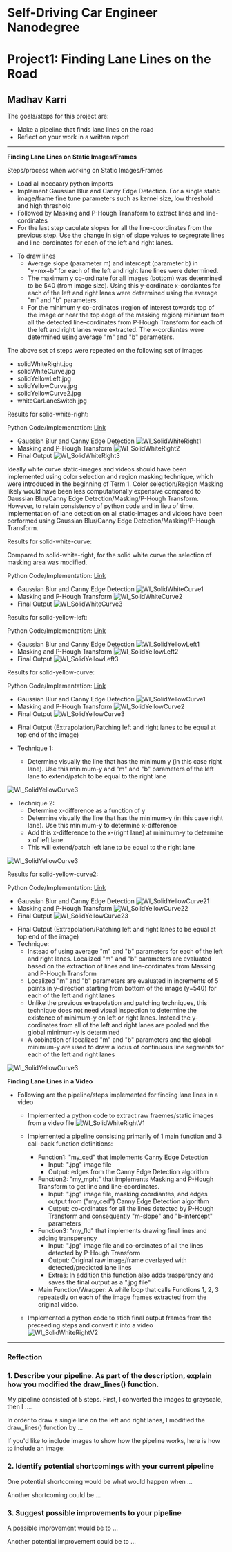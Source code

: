 # **Self-Driving Car Engineer Nanodegree**
# **Project1: Finding Lane Lines on the Road**

## Madhav Karri

The goals/steps for this project are:
* Make a pipeline that finds lane lines on the road
* Reflect on your work in a written report

---

**Finding Lane Lines on Static Images/Frames**

Steps/process when working on Static Images/Frames
* Load all neceaary python imports
* Implement Gaussian Blur and Canny Edge Detection. For a single static image/frame fine tune parameters such as kernel size, low threshold and high threshold
* Followed by Masking and P-Hough Transform to extract lines and line-cordinates
* For the last step caculate slopes for all the line-coordinates from the previous step. Use the change in sign of slope values to segregrate lines and line-cordinates for each of the left and right lanes.
- To draw lines 
  - Average slope (parameter m) and intercept (parameter b) in "y=mx+b" for each of the left and right lane lines were determined.
  - The maximum y co-ordinate for all images (bottom) was determined to be 540 (from image size). Using this y-cordinate x-cordiantes for each of the left and right lanes were determined using the average "m" and "b" parameters.
  - For the minimum y co-ordinates (region of interest towards top of the image or near the top edge of the masking region) minimum from all the detected line-cordinates from P-Hough Transform for each of the left and right lanes were extracted. The x-cordiantes were determined using average "m" and "b" parameters.

The above set of steps were repeated on the following set of images
* solidWhiteRight.jpg
* solidWhiteCurve.jpg
* solidYellowLeft.jpg
* solidYellowCurve.jpg
* solidYellowCurve2.jpg
* whiteCarLaneSwitch.jpg

Results for solid-white-right:

Python Code/Implementation: [Link](CarND-LaneLines-P1/MadhavKarri-Project1-Files/solidWhiteRight-Copy1.ipynb)

* Gaussian Blur and Canny Edge Detection
![WI_SolidWhiteRight1](./Writeup_IV/WI_SolidWhiteRight1.png)
* Masking and P-Hough Transform
![WI_SolidWhiteRight2](./Writeup_IV/WI_SolidWhiteRight2.png)
* Final Output
![WI_SolidWhiteRight3](./Writeup_IV/WI_SolidWhiteRight3.png)

Ideally white curve static-images and videos should have been implemented using color selection and region masking technique, which were introduced in the beginning of Term 1. Color selection/Region Masking likely would have been less computationally expensive compared to Gaussian Blur/Canny Edge Detection/Masking/P-Hough Transform. However, to retain consistency of python code and in lieu of time, implementation of lane detection on all static-images and videos have been performed using Gaussian Blur/Canny Edge Detection/Masking/P-Hough Transform.

Results for solid-white-curve:

Compared to solid-white-right, for the solid white curve the selection of masking area was modified.

Python Code/Implementation: [Link](CarND-LaneLines-P1/MadhavKarri-Project1-Files/solidWhiteCurve-Copy1.ipynb)

* Gaussian Blur and Canny Edge Detection
![WI_SolidWhiteCurve1](./Writeup_IV/WI_SolidWhiteCurve1.png)
* Masking and P-Hough Transform
![WI_SolidWhiteCurve2](./Writeup_IV/WI_SolidWhiteCurve2.png)
* Final Output
![WI_SolidWhiteCurve3](./Writeup_IV/WI_SolidWhiteCurve3.png)

Results for solid-yellow-left:

Python Code/Implementation: [Link](CarND-LaneLines-P1/MadhavKarri-Project1-Files/solidYellowLeft-Copy1.ipynb)

* Gaussian Blur and Canny Edge Detection
![WI_SolidYellowLeft1](./Writeup_IV/WI_SolidYellowLeft1.png)
* Masking and P-Hough Transform
![WI_SolidYellowLeft2](./Writeup_IV/WI_SolidYellowLeft2.png)
* Final Output
![WI_SolidYellowLeft3](./Writeup_IV/WI_SolidYellowLeft3.png)

Results for solid-yellow-curve:

Python Code/Implementation: [Link](CarND-LaneLines-P1/MadhavKarri-Project1-Files/solidYellowCurve-Copy1.ipynb)

* Gaussian Blur and Canny Edge Detection
![WI_SolidYellowCurve1](./Writeup_IV/WI_SolidYellowCurve1.png)
* Masking and P-Hough Transform
![WI_SolidYellowCurve2](./Writeup_IV/WI_SolidYellowCurve2.png)
* Final Output
![WI_SolidYellowCurve3](./Writeup_IV/WI_SolidYellowCurve3.png)
- Final Output (Extrapolation/Patching left and right lanes to be equal at top end of the image)

- Technique 1: 
  - Determine visually the line that has the minimum y (in this case right lane). Use this minimum-y and "m" and "b" parameters of the left lane to extend/patch to be equal to the right lane

![WI_SolidYellowCurve3](./Writeup_IV/WI_SolidYellowCurve4.png)

- Technique 2: 
  - Determine x-difference as a function of y
  - Determine visually the line that has the minimum-y (in this case right lane). Use this minimum-y to determine x-difference
  - Add this x-difference to the x-(right lane) at minimum-y to determine x of left lane.
  - This will extend/patch left lane to be equal to the right lane

![WI_SolidYellowCurve3](./Writeup_IV/WI_SolidYellowCurve5.png)

Results for solid-yellow-curve2:

Python Code/Implementation: [Link](CarND-LaneLines-P1/MadhavKarri-Project1-Files/solidYellowCurve2-Copy1.ipynb)

* Gaussian Blur and Canny Edge Detection
![WI_SolidYellowCurve21](./Writeup_IV/WI_SolidYellowCurve21.png)
* Masking and P-Hough Transform
![WI_SolidYellowCurve22](./Writeup_IV/WI_SolidYellowCurve22.png)
* Final Output
![WI_SolidYellowCurve23](./Writeup_IV/WI_SolidYellowCurve23.png)

- Final Output (Extrapolation/Patching left and right lanes to be equal at top end of the image)
- Technique: 
  - Instead of using average "m" and "b" parameters for each of the left and right lanes. Localized "m" and "b" parameters are evaluated based on the extraction of lines and line-cordinates from Masking and P-Hough Transform
  - Localized "m" and "b" parameters are evaluated in increments of 5 points in y-direction starting from bottom of the image (y=540) for each of the left and right lanes
  - Unlike the previous extrapolation and patching techniques, this technique does not need visual inspection to determine the existence of minimum-y on left or right lanes. Instead the y-cordinates from all of the left and right lanes are pooled and the global minimum-y is determined
  - A cobination of localized "m" and "b" parameters and the global minimum-y are used to draw a locus of continuous line segments for each of the left and right lanes

![WI_SolidYellowCurve3](./Writeup_IV/WI_SolidYellowCurve4.png)

**Finding Lane Lines in a Video**

- Following are the pipeline/steps implemented for finding lane lines in a video
  - Implemented a python code to extract raw fraemes/static images from a video file
![WI_SolidWhiteRightV1](./Writeup_IV/WI_SolidWhiteRightV1.png)

  - Implemented a pipeline consisting primarily of 1 main function and 3 call-back function definitions:
    - Function1: "my_ced" that implements Canny Edge Detection 
      - Input: ".jpg" image file
      - Output: edges from the Canny Edge Detection algorithm
    - Function2: "my_mpht" that implements Masking and P-Hough Transform to get line and line-coordinates.
      - Input: ".jpg" image file, masking coordiantes, and edges output from ("my_ced") Canny Edge Detection algorithm
      - Output: co-ordinates for all the lines detected by P-Hough Transform and consequently "m-slope" and "b-intercept" parameters
    - Function3: "my_fld" that implements drawing final lines and adding transperency
      - Input: ".jpg" image file and co-ordinates of all the lines detected by P-Hough Transform
      - Output: Original raw image/frame overlayed with detected/predicted lane lines
      - Extras: In addition this function also adds trasparency and saves the final output as a ".jpg file"
    - Main Function/Wrapper: A while loop that calls Functions 1, 2, 3 repeatedly on each of the image frames extracted from the original video.

  - Implemented a python code to stich final output frames from the preceeding steps and convert it into a video
![WI_SolidWhiteRightV2](./Writeup_IV/WI_SolidWhiteRightV2.png)
      
      
---

### Reflection

### 1. Describe your pipeline. As part of the description, explain how you modified the draw_lines() function.

My pipeline consisted of 5 steps. First, I converted the images to grayscale, then I .... 

In order to draw a single line on the left and right lanes, I modified the draw_lines() function by ...

If you'd like to include images to show how the pipeline works, here is how to include an image: 




### 2. Identify potential shortcomings with your current pipeline


One potential shortcoming would be what would happen when ... 

Another shortcoming could be ...


### 3. Suggest possible improvements to your pipeline

A possible improvement would be to ...

Another potential improvement could be to ...
